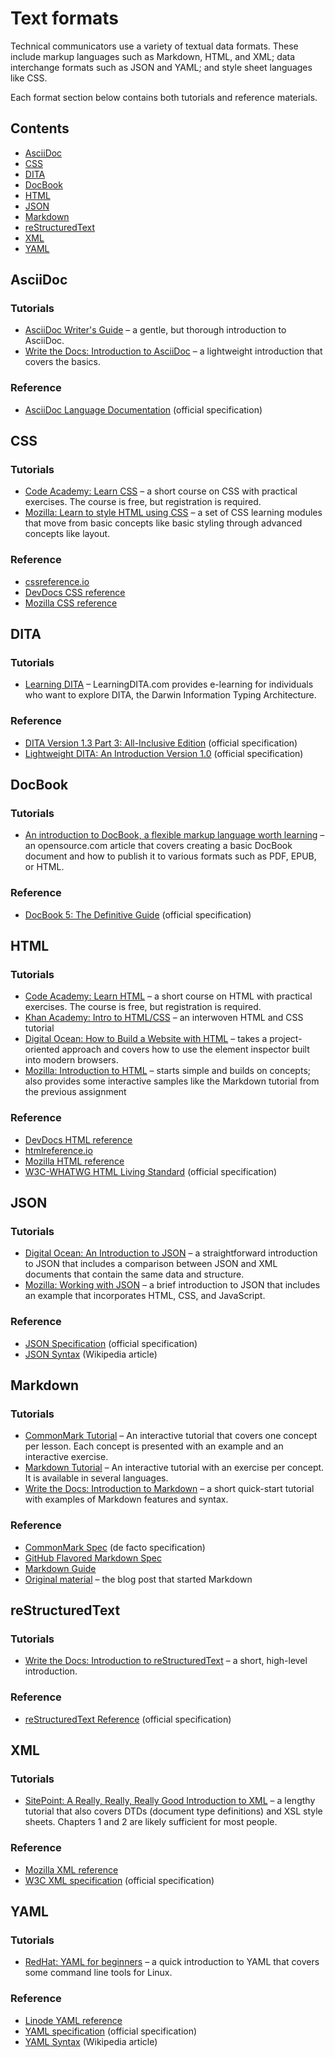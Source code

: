 # Text formats<!-- omit in toc -->

Technical communicators use a variety of textual data formats. These include
markup languages such as Markdown, HTML, and XML; data interchange formats such
as JSON and YAML; and style sheet languages like CSS.

Each format section below contains both tutorials and reference materials.

## Contents<!-- omit in toc -->

- [AsciiDoc](#asciidoc)
- [CSS](#css)
- [DITA](#dita)
- [DocBook](#docbook)
- [HTML](#html)
- [JSON](#json)
- [Markdown](#markdown)
- [reStructuredText](#restructuredtext)
- [XML](#xml)
- [YAML](#yaml)

## AsciiDoc

### Tutorials<!-- omit in toc -->

- [AsciiDoc Writer's Guide](https://asciidoctor.org/docs/asciidoc-writers-guide/)
  &ndash; a gentle, but thorough introduction to AsciiDoc.
- [Write the Docs: Introduction to AsciiDoc](https://www.writethedocs.org/guide/writing/asciidoc/)
  &ndash; a lightweight introduction that covers the basics.

### Reference<!-- omit in toc -->

- [AsciiDoc Language Documentation](https://docs.asciidoctor.org/asciidoc/latest)
  (official specification)

## CSS

### Tutorials<!-- omit in toc -->

- [Code Academy: Learn CSS](https://www.codecademy.com/learn/learn-css)
  &ndash; a short course on CSS with practical exercises. The course is free,
  but registration is required.
- [Mozilla: Learn to style HTML using CSS](https://developer.mozilla.org/en-US/docs/Learn/CSS)
  &ndash; a set of CSS learning modules that move from basic concepts like
  basic styling through advanced concepts like layout.

### Reference<!-- omit in toc -->

- [cssreference.io](https://cssreference.io/)
- [DevDocs CSS reference](https://devdocs.io/css/)
- [Mozilla CSS reference](https://developer.mozilla.org/en-US/docs/Web/CSS/Reference)

## DITA

### Tutorials<!-- omit in toc -->

- [Learning DITA](https://learningdita.com)
  &ndash; LearningDITA.com provides e-learning for individuals who want to
  explore DITA, the Darwin Information Typing Architecture.

### Reference<!-- omit in toc -->

- [DITA Version 1.3 Part 3: All-Inclusive Edition](https://docs.oasis-open.org/dita/dita/v1.3/errata02/os/complete/part3-all-inclusive/dita-v1.3-errata02-os-part3-all-inclusive-complete.html)
  (official specification)
- [Lightweight DITA: An Introduction Version 1.0](https://docs.oasis-open.org/dita/LwDITA/v1.0/LwDITA-v1.0.html)
  (official specification)

## DocBook

### Tutorials<!-- omit in toc -->

- [An introduction to DocBook, a flexible markup language worth learning](https://opensource.com/article/17/9/docbook)
  &ndash; an opensource.com article that covers creating a basic DocBook
  document and how to publish it to various formats such as PDF, EPUB, or HTML.

### Reference<!-- omit in toc -->

- [DocBook 5: The Definitive Guide](https://docbook.org/)
  (official specification)

## HTML

### Tutorials<!-- omit in toc -->

- [Code Academy: Learn HTML](https://www.codecademy.com/learn/learn-html)
  &ndash; a short course on HTML with practical exercises. The course is free,
  but registration is required.
- [Khan Academy: Intro to HTML/CSS](https://www.khanacademy.org/computing/computer-programming/html-css)
  &ndash; an interwoven HTML and CSS tutorial
- [Digital Ocean: How to Build a Website with HTML](https://www.digitalocean.com/community/tutorial_series/how-to-build-a-website-with-html)
  &ndash; takes a project-oriented approach and covers how to use the element
  inspector built into modern browsers.
- [Mozilla: Introduction to HTML](https://developer.mozilla.org/en-US/docs/Learn/HTML/Introduction_to_HTML)
  &ndash; starts simple and builds on concepts; also provides some interactive
  samples like the Markdown tutorial from the previous assignment

### Reference<!-- omit in toc -->

- [DevDocs HTML reference](https://devdocs.io/html/)
- [htmlreference.io](https://htmlreference.io/)
- [Mozilla HTML reference](https://developer.mozilla.org/en-US/docs/Web/HTML/Reference)
- [W3C-WHATWG HTML Living Standard](https://html.spec.whatwg.org/multipage/)
  (official specification)

## JSON

### Tutorials<!-- omit in toc -->

- [Digital Ocean: An Introduction to JSON](https://www.digitalocean.com/community/tutorials/an-introduction-to-json)
  &ndash; a straightforward introduction to JSON that includes a comparison
  between JSON and XML documents that contain the same data and structure.
- [Mozilla: Working with JSON](https://developer.mozilla.org/en-US/docs/Learn/JavaScript/Objects/JSON)
  &ndash; a brief introduction to JSON that includes an example that
  incorporates HTML, CSS, and JavaScript.

### Reference<!-- omit in toc -->

- [JSON Specification](https://www.json.org/) (official specification)
- [JSON Syntax](https://en.wikipedia.org/wiki/JSON#Syntax) (Wikipedia article)

## Markdown

### Tutorials<!-- omit in toc -->

- [CommonMark Tutorial](https://commonmark.org/help/tutorial/)
  &ndash; An interactive tutorial that covers one concept per lesson. Each
  concept is presented with an example and an interactive exercise.
- [Markdown Tutorial](https://www.markdowntutorial.com) &ndash; An interactive
  tutorial with an exercise per concept. It is available in several languages.
- [Write the Docs: Introduction to Markdown](https://www.writethedocs.org/guide/writing/markdown/)
  &ndash; a short quick-start tutorial with examples of Markdown features and
  syntax.

### Reference<!-- omit in toc -->

- [CommonMark Spec](https://spec.commonmark.org/current/) (de facto
  specification)
- [GitHub Flavored Markdown Spec](https://github.github.com/gfm)
- [Markdown Guide](https://www.markdownguide.org)
- [Original material](https://daringfireball.net/projects/markdown/) &ndash;
  the blog post that started Markdown

## reStructuredText

### Tutorials<!-- omit in toc -->

- [Write the Docs: Introduction to reStructuredText](https://www.writethedocs.org/about/learning-resources/)
  &ndash; a short, high-level introduction.

### Reference<!-- omit in toc -->

- [reStructuredText Reference](https://docutils.sourceforge.io/rst.html)
  (official specification)

## XML

### Tutorials<!-- omit in toc -->

- [SitePoint: A Really, Really, Really Good Introduction to XML](https://www.sitepoint.com/really-good-introduction-xml/)
  &ndash; a lengthy tutorial that also covers DTDs (document type definitions)
  and XSL style sheets. Chapters 1 and 2 are likely sufficient for most people.

### Reference<!-- omit in toc -->

- [Mozilla XML reference](https://developer.mozilla.org/en-US/docs/Web/XML/XML_introduction)
- [W3C XML specification](https://www.w3.org/TR/xml/) (official specification)

## YAML

### Tutorials<!-- omit in toc -->

- [RedHat: YAML for beginners](https://www.redhat.com/sysadmin/yaml-beginners)
  &ndash; a quick introduction to YAML that covers some command line tools for
  Linux.

### Reference<!-- omit in toc -->

- [Linode YAML reference](https://www.linode.com/docs/guides/yaml-reference/#getting-started-with-yaml)
- [YAML specification](https://yaml.org/spec/1.2.2/) (official specification)
- [YAML Syntax](https://en.wikipedia.org/wiki/YAML#Design) (Wikipedia article)
